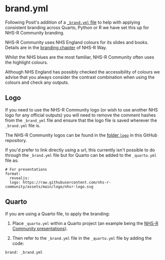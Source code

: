 # brand.yml

Following Posit's addition of a [`_brand.yml` file](https://posit-dev.github.io/brand-yml/) 
to help with applying consistent branding across Quarto, Python or R we have set
this up for NHS-R Community branding.

NHS-R Community uses NHS England colours for its slides and books.
Details are in the [branding chapter](https://nhsrway.nhsrcommunity.com/style-guides.html#branding)
of NHS-R Way.

Whilst the NHS blues are the most familiar, NHS-R Community often uses the 
highlight colours.

Although NHS England has possibly checked the accessibility of colours we advise
that you always consider the contrast combination when using the colours and 
check any outputs.

## Logo

If you need to use the NHS-R Community logo (or wish to use another NHS logo for
any official outputs) you will need to remove the comment hashes from the 
`_brand_yml` file and ensure that the logo file is saved wherever the `_brand.yml`
file is.

The NHS-R Community logos can be found in the 
[folder `logo`](https://github.com/nhs-r-community/assets/tree/main/logo) in 
this GitHub repository.

If you'd prefer to link directly using a url, this currently isn't possible to 
do through the `_brand.yml` file but for Quarto can be added to the `_quarto.yml`
file as:

```
# For presentations
format:
  revealjs:
  logo: https://raw.githubusercontent.com/nhs-r-community/assets/main/logo/nhsr-logo.svg
```

## Quarto

If you are using a Quarto file, to apply the branding:

1) Place `_quarto.yml` within a Quarto project (an example
being the [NHS-R Community presentations](https://github.com/nhs-r-community/NHSR-presentations/blob/main/_quarto.yml)). 

2) Then refer to the `_brand.yml` file in the `_quarto.yml` file by adding the code:

```
brand: _brand.yml
```


